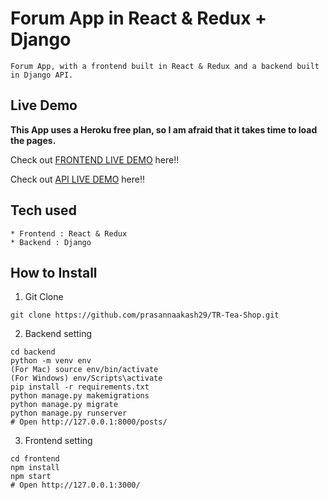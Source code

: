 # Forum App in React & Redux + Django

```
Forum App, with a frontend built in React & Redux and a backend built in Django API.
```

## Live Demo

**This App uses a Heroku free plan, so I am afraid that it takes time to load the pages.**

Check out [FRONTEND LIVE DEMO](https://frontend-teashop-prasanna.herokuapp.com/) here!!

Check out [API LIVE DEMO](https://backend-teashop-prasanna.herokuapp.com/) here!!

## Tech used

```
* Frontend : React & Redux
* Backend : Django
```

## How to Install

1. Git Clone

```
git clone https://github.com/prasannaakash29/TR-Tea-Shop.git
```

2. Backend setting

```
cd backend
python -m venv env
(For Mac) source env/bin/activate
(For Windows) env/Scripts\activate
pip install -r requirements.txt
python manage.py makemigrations
python manage.py migrate
python manage.py runserver
# Open http://127.0.0.1:8000/posts/
```

3. Frontend setting

```
cd frontend
npm install
npm start
# Open http://127.0.0.1:3000/
```
